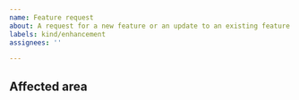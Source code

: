 ```yaml
---
name: Feature request
about: A request for a new feature or an update to an existing feature
labels: kind/enhancement
assignees: ''

---
```


<!-- Enhancement requests are most helpful when they describe the problem you're having as well as articulating the potential solution you'd like to see built. -->

## Affected area

<!-- If you know the specific area where this feature request would go (e.g. Automation API, the Pulumi Service, the Terraform bridge, etc.), feel free to put that area here.  -->
